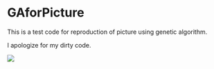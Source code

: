 # GAforPicture

This is a test code for reproduction of picture using genetic algorithm.

I apologize for my dirty code.

<img src="https://user-images.githubusercontent.com/39827302/66717122-9351a680-ee10-11e9-9444-465de2c24af3.jp">
